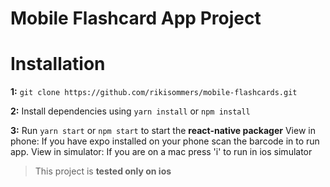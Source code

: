 # Mobile Flashcard App Project

# Installation

**1:**
 `git clone https://github.com/rikisommers/mobile-flashcards.git`

**2:**
Install dependencies using `yarn install` or `npm install`

**3:**
Run `yarn start` or `npm start` to start the **react-native packager** 
View in phone:
If you have expo installed on your phone scan the barcode in to run app.
View in simulator:
If you are on a mac press 'i' to run in ios simulator

> This project is **tested only on ios**
